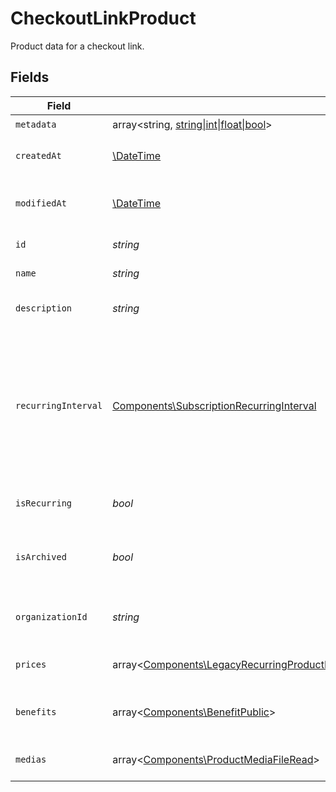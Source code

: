 # CheckoutLinkProduct

Product data for a checkout link.


## Fields

| Field                                                                                                                                                                                                                                                                                                                        | Type                                                                                                                                                                                                                                                                                                                         | Required                                                                                                                                                                                                                                                                                                                     | Description                                                                                                                                                                                                                                                                                                                  |
| ---------------------------------------------------------------------------------------------------------------------------------------------------------------------------------------------------------------------------------------------------------------------------------------------------------------------------- | ---------------------------------------------------------------------------------------------------------------------------------------------------------------------------------------------------------------------------------------------------------------------------------------------------------------------------- | ---------------------------------------------------------------------------------------------------------------------------------------------------------------------------------------------------------------------------------------------------------------------------------------------------------------------------- | ---------------------------------------------------------------------------------------------------------------------------------------------------------------------------------------------------------------------------------------------------------------------------------------------------------------------------- |
| `metadata`                                                                                                                                                                                                                                                                                                                   | array<string, [string\|int\|float\|bool](../../Models/Components/CheckoutLinkProductMetadata.md)>                                                                                                                                                                                                                            | :heavy_check_mark:                                                                                                                                                                                                                                                                                                           | N/A                                                                                                                                                                                                                                                                                                                          |
| `createdAt`                                                                                                                                                                                                                                                                                                                  | [\DateTime](https://www.php.net/manual/en/class.datetime.php)                                                                                                                                                                                                                                                                | :heavy_check_mark:                                                                                                                                                                                                                                                                                                           | Creation timestamp of the object.                                                                                                                                                                                                                                                                                            |
| `modifiedAt`                                                                                                                                                                                                                                                                                                                 | [\DateTime](https://www.php.net/manual/en/class.datetime.php)                                                                                                                                                                                                                                                                | :heavy_check_mark:                                                                                                                                                                                                                                                                                                           | Last modification timestamp of the object.                                                                                                                                                                                                                                                                                   |
| `id`                                                                                                                                                                                                                                                                                                                         | *string*                                                                                                                                                                                                                                                                                                                     | :heavy_check_mark:                                                                                                                                                                                                                                                                                                           | The ID of the product.                                                                                                                                                                                                                                                                                                       |
| `name`                                                                                                                                                                                                                                                                                                                       | *string*                                                                                                                                                                                                                                                                                                                     | :heavy_check_mark:                                                                                                                                                                                                                                                                                                           | The name of the product.                                                                                                                                                                                                                                                                                                     |
| `description`                                                                                                                                                                                                                                                                                                                | *string*                                                                                                                                                                                                                                                                                                                     | :heavy_check_mark:                                                                                                                                                                                                                                                                                                           | The description of the product.                                                                                                                                                                                                                                                                                              |
| `recurringInterval`                                                                                                                                                                                                                                                                                                          | [Components\SubscriptionRecurringInterval](../../Models/Components/SubscriptionRecurringInterval.md)                                                                                                                                                                                                                         | :heavy_check_mark:                                                                                                                                                                                                                                                                                                           | The recurring interval of the product. If `None`, the product is a one-time purchase.Note that the `day` and `week` values are for internal Polar staff use only.                                                                                                                                                            |
| `isRecurring`                                                                                                                                                                                                                                                                                                                | *bool*                                                                                                                                                                                                                                                                                                                       | :heavy_check_mark:                                                                                                                                                                                                                                                                                                           | Whether the product is a subscription.                                                                                                                                                                                                                                                                                       |
| `isArchived`                                                                                                                                                                                                                                                                                                                 | *bool*                                                                                                                                                                                                                                                                                                                       | :heavy_check_mark:                                                                                                                                                                                                                                                                                                           | Whether the product is archived and no longer available.                                                                                                                                                                                                                                                                     |
| `organizationId`                                                                                                                                                                                                                                                                                                             | *string*                                                                                                                                                                                                                                                                                                                     | :heavy_check_mark:                                                                                                                                                                                                                                                                                                           | The ID of the organization owning the product.                                                                                                                                                                                                                                                                               |
| `prices`                                                                                                                                                                                                                                                                                                                     | array<[Components\LegacyRecurringProductPriceFixed\|Components\LegacyRecurringProductPriceCustom\|Components\LegacyRecurringProductPriceFree\|Components\ProductPriceFixed\|Components\ProductPriceCustom\|Components\ProductPriceFree\|Components\ProductPriceMeteredUnit](../../Models/Components/CheckoutLinkProductPrices.md)> | :heavy_check_mark:                                                                                                                                                                                                                                                                                                           | List of prices for this product.                                                                                                                                                                                                                                                                                             |
| `benefits`                                                                                                                                                                                                                                                                                                                   | array<[Components\BenefitPublic](../../Models/Components/BenefitPublic.md)>                                                                                                                                                                                                                                                  | :heavy_check_mark:                                                                                                                                                                                                                                                                                                           | List of benefits granted by the product.                                                                                                                                                                                                                                                                                     |
| `medias`                                                                                                                                                                                                                                                                                                                     | array<[Components\ProductMediaFileRead](../../Models/Components/ProductMediaFileRead.md)>                                                                                                                                                                                                                                    | :heavy_check_mark:                                                                                                                                                                                                                                                                                                           | List of medias associated to the product.                                                                                                                                                                                                                                                                                    |